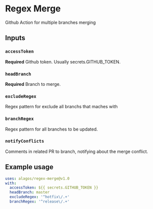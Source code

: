 # Regex Merge

Github Action for multiple branches merging

## Inputs

### `accessToken`

**Required** Github token. Usually secrets.GITHUB_TOKEN.

### `headBranch`

**Required** Branch to merge.

### `excludeRegex`

Regex pattern for exclude all branchs that maches with

### `branchRegex`

Regex pattern for all branches to be updated.

### `notifyConflicts`

Comments in related PR to branch, notifying about the merge conflict.

## Example usage

```yaml
uses: alagos/regex-merge@v1.0
with:
  accessToken: ${{ secrets.GITHUB_TOKEN }}
  headBranch: master
  excludeRegex: '^hotfix\/.+'
  branchRegex: '^release\/.+'
```